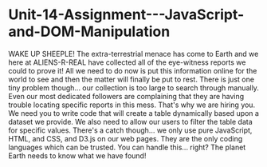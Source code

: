 # Unit-14-Assignment---JavaScript-and-DOM-Manipulation
WAKE UP SHEEPLE! The extra-terrestrial menace has come to Earth and we here at ALIENS-R-REAL have collected all of the eye-witness reports we could to prove it! All we need to do now is put this information online for the world to see and then the matter will finally be put to rest.  There is just one tiny problem though... our collection is too large to search through manually. Even our most dedicated followers are complaining that they are having trouble locating specific reports in this mess.  That's why we are hiring you. We need you to write code that will create a table dynamically based upon a dataset we provide. We also need to allow our users to filter the table data for specific values. There's a catch though... we only use pure JavaScript, HTML, and CSS, and D3.js on our web pages. They are the only coding languages which can be trusted.  You can handle this... right? The planet Earth needs to know what we have found!
